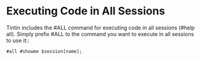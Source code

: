 Executing Code in All Sessions
==============================
Tintin includes the #ALL command for executing code in all sessions (#help all). Simply prefix #ALL to the command you want to execute in all sessions to use it::

    #all #showme $session[name];

